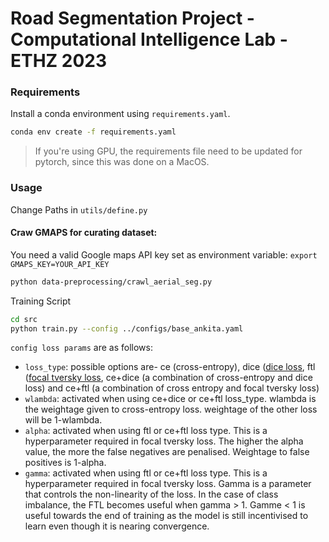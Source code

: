 # Road Segmentation Project - Computational Intelligence Lab - ETHZ 2023

### Requirements 
Install a conda environment using ``requirements.yaml``. 
```bash
conda env create -f requirements.yaml
```

> If you're using GPU, the requirements file need to be updated for pytorch, since this was done on a MacOS.
### Usage

Change Paths in ``utils/define.py``

#### Craw GMAPS for curating dataset:
You need a valid Google maps API key set as environment variable: `export GMAPS_KEY=YOUR_API_KEY`
```bash
python data-preprocessing/crawl_aerial_seg.py
```


Training Script

```bash
cd src
python train.py --config ../configs/base_ankita.yaml
```

`config loss params` are as follows:
- `loss_type`: possible options are- ce (cross-entropy), dice ([dice loss](https://www.jeremyjordan.me/semantic-segmentation/#loss]), ftl ([focal tversky loss](https://towardsdatascience.com/dealing-with-class-imbalanced-image-datasets-1cbd17de76b5), ce+dice (a combination of cross-entropy and dice loss) and ce+ftl (a combination of cross entropy and focal tversky loss)
- `wlambda`: activated when using ce+dice or ce+ftl loss_type. wlambda is the weightage given to cross-entropy loss. weightage of the other loss will be 1-wlambda.
- `alpha`: activated when using ftl or ce+ftl loss type. This is a hyperparameter required in focal tversky loss. The higher the alpha value, the more the false negatives are penalised. Weightage to false positives is 1-alpha.
- `gamma`: activated when using ftl or ce+ftl loss type. This is a hyperparameter required in focal tversky loss. Gamma is a parameter that controls the non-linearity of the loss. In the case of class imbalance, the FTL becomes useful when gamma > 1. Gamme < 1 is useful towards the end of training as the model is still incentivised to learn even though it is nearing convergence. 
